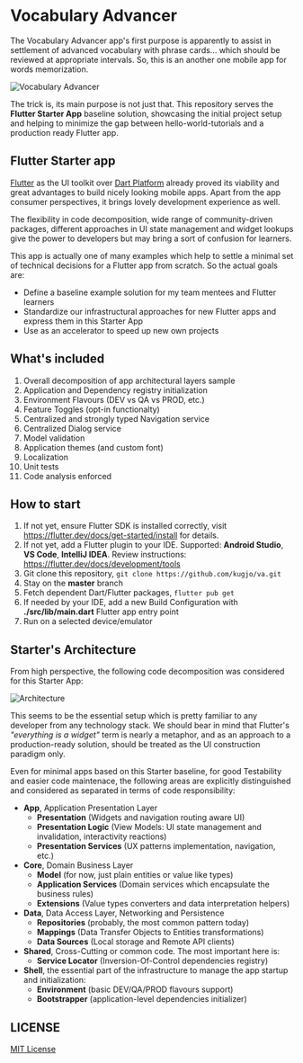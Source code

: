 # Vocabulary Advancer

The Vocabulary Advancer app's first purpose is apparently to assist in settlement of advanced vocabulary with phrase cards... which should be reviewed at appropriate intervals. So, this is an another one mobile app for words memorization. 

![Vocabulary Advancer](docs/app-screens-v1.png "Vocabulary Advancer")

The trick is, its main purpose is not just that. This repository serves the **Flutter Starter App** baseline solution, showcasing the initial project setup and helping to minimize the gap between hello-world-tutorials and a production ready Flutter app.

## Flutter Starter app

[Flutter](https://flutter.dev/) as the UI toolkit over [Dart Platform](https://dart.dev/platforms) already proved its viability and great advantages to build nicely looking mobile apps. Apart from the app consumer perspectives, it brings lovely development experience as well.

The flexibility in code decomposition, wide range of community-driven packages, different approaches in UI state management and widget lookups give the power to developers but may bring a sort of confusion for learners. 

This app is actually one of many examples which help to settle a minimal set of technical decisions for a Flutter app from scratch. So the actual goals are:

* Define a baseline example solution for my team mentees and Flutter learners
* Standardize our infrastructural approaches for new Flutter apps and express them in this Starter App
* Use as an accelerator to speed up new own projects 

## What's included

1. Overall decomposition of app architectural layers sample
2. Application and Dependency registry initialization
3. Environment Flavours (DEV vs QA vs PROD, etc.)
4. Feature Toggles (opt-in functionalty)
5. Centralized and strongly typed Navigation service
6. Centralized Dialog service
7. Model validation 
8. Application themes (and custom font)
9. Localization
10. Unit tests
11. Code analysis enforced

## How to start

1. If not yet, ensure Flutter SDK is installed correctly, visit https://flutter.dev/docs/get-started/install for details.
2. If not yet, add a Flutter plugin to your IDE. Supported: **Android Studio**, **VS Code**, **IntelliJ IDEA**. Review instructions: https://flutter.dev/docs/development/tools
3. Git clone this repository, ``git clone https://github.com/kugjo/va.git``
4. Stay on the **master** branch
5. Fetch dependent Dart/Flutter packages, ``flutter pub get``
6. If needed by your IDE, add a new Build Configuration with **./src/lib/main.dart** Flutter app entry point
7. Run on a selected device/emulator

## Starter's Architecture

From high perspective, the following code decomposition was considered for this Starter App:

![Architecture](docs/architecture-layers-v1.png "Architecture")

This seems to be the essential setup which is pretty familiar to any developer from any technology stack. We should bear in mind that Flutter's *"everything is a widget"* term is nearly a metaphor, and as an approach to a production-ready solution, should be treated as the UI construction paradigm only.

Even for minimal apps based on this Starter baseline, for good Testability and easier code maintenace, the following areas are explicitly distinguished and considered as separated in terms of code responsibility:
* **App**, Application Presentation Layer 
    * **Presentation** (Widgets and navigation routing aware UI)
    * **Presentation Logic** (View Models: UI state management and invalidation, interactivity reactions)
    * **Presentation Services** (UX patterns implementation, navigation, etc.)
* **Core**, Domain Business Layer
    * **Model** (for now, just plain entities or value like types)
    * **Application Services** (Domain services which encapsulate the business rules)
    * **Extensions** (Value types converters and data interpretation helpers)
* **Data**, Data Access Layer, Networking and Persistence
    * **Repositories** (probably, the most common pattern today)
    * **Mappings** (Data Transfer Objects to Entities transformations)
    * **Data Sources** (Local storage and Remote API clients)
* **Shared**, Cross-Cutting or common code. The most important here is:
    * **Service Locator** (Inversion-Of-Control dependencies registry)
* **Shell**, the essential part of the infrastructure to manage the app startup and initialization:
    * **Environment** (basic DEV/QA/PROD flavours support)
    * **Bootstrapper** (application-level dependencies initializer)

## LICENSE

[MIT License](src/LICENSE)
